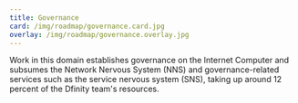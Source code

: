 ```yaml
---
title: Governance
card: /img/roadmap/governance.card.jpg
overlay: /img/roadmap/governance.overlay.jpg
---
```


Work in this domain establishes governance on the Internet Computer and subsumes the Network Nervous System (NNS) and governance-related services such as the service nervous system (SNS), taking up around 12 percent of the Dfinity team's resources.  
